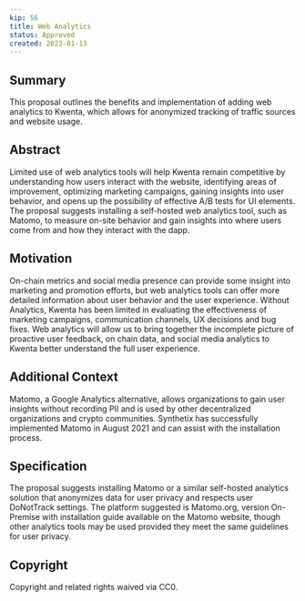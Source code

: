 ```yaml
---
kip: 56
title: Web Analytics
status: Approved
created: 2023-01-13
---
```


## Summary

This proposal outlines the benefits and implementation of adding web analytics to Kwenta, which allows for anonymized tracking of traffic sources and website usage.

## Abstract

Limited use of web analytics tools will help Kwenta remain competitive by understanding how users interact with the website, identifying areas of improvement, optimizing marketing campaigns, gaining insights into user behavior, and opens up the possibility of effective A/B tests for UI elements. The proposal suggests installing a self-hosted web analytics tool, such as Matomo, to measure on-site behavior and gain insights into where users come from and how they interact with the dapp.

## Motivation

On-chain metrics and social media presence can provide some insight into marketing and promotion efforts, but web analytics tools can offer more detailed information about user behavior and the user experience. Without Analytics, Kwenta has been limited in evaluating the effectiveness of marketing campaigns, communication channels, UX decisions and bug fixes. Web analytics will allow us to bring together the incomplete picture of proactive user feedback, on chain data, and social media analytics to Kwenta better understand the full user experience.

## Additional Context

Matomo, a Google Analytics alternative, allows organizations to gain user insights without recording PII and is used by other decentralized organizations and crypto communities. Synthetix has successfully implemented Matomo in August 2021 and can assist with the installation process.

## Specification

The proposal suggests installing Matomo or a similar self-hosted analytics solution that anonymizes data for user privacy and respects user DoNotTrack settings. The platform suggested is Matomo.org, version On-Premise with installation guide available on the Matomo website, though other analytics tools may be used provided they meet the same guidelines for user privacy.

## Copyright

Copyright and related rights waived via CC0.